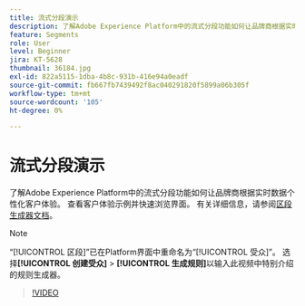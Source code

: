 ```yaml
---
title: 流式分段演示
description: 了解Adobe Experience Platform中的流式分段功能如何让品牌商根据实时数据个性化客户体验。 查看客户体验示例并快速浏览界面。
feature: Segments
role: User
level: Beginner
jira: KT-5628
thumbnail: 36184.jpg
exl-id: 822a5115-1dba-4b8c-931b-416e94a0eadf
source-git-commit: fb667fb7439492f8ac040291820f5899a06b305f
workflow-type: tm+mt
source-wordcount: '105'
ht-degree: 0%

---
```


# 流式分段演示

了解Adobe Experience Platform中的流式分段功能如何让品牌商根据实时数据个性化客户体验。 查看客户体验示例并快速浏览界面。 有关详细信息，请参阅[区段生成器文档](https://experienceleague.adobe.com/docs/experience-platform/segmentation/ui/segment-builder.html?lang=zh-Hans)。

>[!NOTE]
>
> “[!UICONTROL 区段]”已在Platform界面中重命名为“[!UICONTROL 受众]”。 选择&#x200B;**[!UICONTROL 创建受众]** > **[!UICONTROL 生成规则]**&#x200B;以输入此视频中特别介绍的规则生成器。

>[!VIDEO](https://video.tv.adobe.com/v/40066?learn=on&enablevpops&captions=chi_hans)


